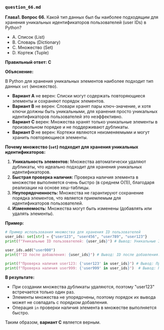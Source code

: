 
### `question_66.md`

**Глава1. Вопрос 66.** Какой тип данных был бы наиболее подходящим для хранения уникальных идентификаторов пользователей (user IDs) в Python?

- A. Список (List)
- B. Словарь (Dictionary)
- C. Множество (Set)
- D. Кортеж (Tuple)

**Правильный ответ: C**

**Объяснение:**

В Python для хранения уникальных элементов наиболее подходит тип данных `set` (множество).

*   **Вариант A** не верен: Списки могут содержать повторяющиеся элементы и сохраняют порядок элементов.
*   **Вариант B** не верен: Словари хранят пары ключ-значение, и хотя ключи должны быть уникальными, для хранения просто уникальных идентификаторов пользователей это неэффективно.
*   **Вариант C** верен: Множества хранят только уникальные элементы в произвольном порядке и не поддерживают дубликаты.
*   **Вариант D** не верен: Кортежи являются неизменяемыми и могут хранить повторяющиеся элементы.

**Почему множество (`set`) подходит для хранения уникальных идентификаторов:**

1.  **Уникальность элементов:** Множества автоматически удаляют дубликаты, что идеально подходит для хранения уникальных идентификаторов.
2.  **Быстрая проверка наличия:** Проверка наличия элемента в множестве выполняется очень быстро (в среднем O(1)), благодаря реализации на основе хеш-таблицы.
3.  **Неупорядоченность:**  Множества не гарантируют сохранение порядка элементов, что является приемлемым для идентификаторов пользователей.
4.  **Изменяемость:** Множества могут быть изменены (добавлять или удалять элементы).

**Пример:**

```python
# Пример использования множества для хранения ID пользователей
user_ids: set[str] = {"user123", "user456", "user789", "user123"}
print(f"Уникальные ID пользователей: {user_ids}") # Вывод: Уникальные ID пользователей: {'user789', 'user123', 'user456'}

user_ids.add("user000")
print(f"ID после добавления: {user_ids}") # Вывод: ID после добавления: {'user789', 'user000', 'user123', 'user456'}

print(f"Проверка наличия user123: {'user123' in user_ids}") # Вывод: Проверка наличия user123: True
print(f"Проверка наличия user999: {'user999' in user_ids}")  # Вывод: Проверка наличия user999: False
```

**В результате:**

*   При создании множества дубликаты удаляются, поэтому "user123" встречается только один раз.
*   Элементы множества не упорядочены, поэтому порядок их вывода может не совпадать с порядком добавления.
*   Операция `in` проверки наличия элемента в множестве выполняется быстро.

Таким образом, **вариант C** является верным.

